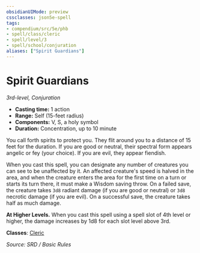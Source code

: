 ```yaml
---
obsidianUIMode: preview
cssclasses: json5e-spell
tags:
- compendium/src/5e/phb
- spell/class/cleric
- spell/level/3
- spell/school/conjuration
aliases: ["Spirit Guardians"]
---
```

# Spirit Guardians
*3rd-level, Conjuration*  

- **Casting time:** 1 action
- **Range:** Self (15-feet radius)
- **Components:** V, S, a holy symbol
- **Duration:** Concentration, up to 10 minute

You call forth spirits to protect you. They flit around you to a distance of 15 feet for the duration. If you are good or neutral, their spectral form appears angelic or fey (your choice). If you are evil, they appear fiendish.

When you cast this spell, you can designate any number of creatures you can see to be unaffected by it. An affected creature's speed is halved in the area, and when the creature enters the area for the first time on a turn or starts its turn there, it must make a Wisdom saving throw. On a failed save, the creature takes `3d8` radiant damage (if you are good or neutral) or `3d8` necrotic damage (if you are evil). On a successful save, the creature takes half as much damage.

**At Higher Levels.** When you cast this spell using a spell slot of 4th level or higher, the damage increases by 1d8 for each slot level above 3rd.

**Classes**: [Cleric](compendium/classes/cleric.md)

*Source: SRD / Basic Rules*